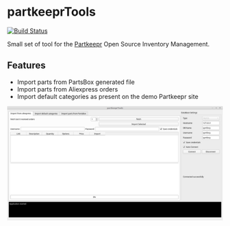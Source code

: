 # partkeeprTools

[![Build Status](https://travis-ci.com/PTDreamer/partkeeprTools.svg?branch=master)](https://travis-ci.com/PTDreamer/partkeeprTools)

Small set of tool for the [Partkeepr](https://partkeepr.org/) Open Source Inventory Management.

Features
---------

- Import parts from PartsBox generated file
- Import parts from Aliexpress orders
- Import default categories as present on the demo Partkeepr site

![Partkeepr tools](/Screenshot.png)
